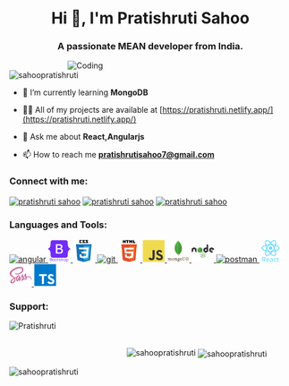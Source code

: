 <h1 align="center">Hi 👋, I'm Pratishruti Sahoo</h1>
<h3 align="center">A passionate MEAN developer from India.</h3>
<img align="right" alt="Coding" width="400" src="https://cdn.dribbble.com/users/1162077/screenshots/3848914/programmer.gif">

<p align="left"> <img src="https://komarev.com/ghpvc/?username=sahoopratishruti&label=Profile%20views&color=0e75b6&style=flat" alt="sahoopratishruti" /> </p>

- 🌱 I’m currently learning **MongoDB**

- 👨‍💻 All of my projects are available at [https://pratishruti.netlify.app/](https://pratishruti.netlify.app/)

- 💬 Ask me about **React,Angularjs**

- 📫 How to reach me **pratishrutisahoo7@gmail.com**

<h3 align="left">Connect with me:</h3>
<p align="left">
<a href="https://linkedin.com/in/pratishruti sahoo" target="blank"><img align="center" src="https://raw.githubusercontent.com/rahuldkjain/github-profile-readme-generator/master/src/images/icons/Social/linked-in-alt.svg" alt="pratishruti sahoo" height="30" width="40" /></a>
<a href="https://fb.com/pratishruti sahoo" target="blank"><img align="center" src="https://raw.githubusercontent.com/rahuldkjain/github-profile-readme-generator/master/src/images/icons/Social/facebook.svg" alt="pratishruti sahoo" height="30" width="40" /></a>
<a href="https://www.hackerrank.com/pratishruti sahoo" target="blank"><img align="center" src="https://raw.githubusercontent.com/rahuldkjain/github-profile-readme-generator/master/src/images/icons/Social/hackerrank.svg" alt="pratishruti sahoo" height="30" width="40" /></a>
</p>

<h3 align="left">Languages and Tools:</h3>
<p align="left"> <a href="https://angular.io" target="_blank" rel="noreferrer"> <img src="https://angular.io/assets/images/logos/angular/angular.svg" alt="angular" width="40" height="40"/> </a> <a href="https://getbootstrap.com" target="_blank" rel="noreferrer"> <img src="https://raw.githubusercontent.com/devicons/devicon/master/icons/bootstrap/bootstrap-plain-wordmark.svg" alt="bootstrap" width="40" height="40"/> </a> <a href="https://www.w3schools.com/css/" target="_blank" rel="noreferrer"> <img src="https://raw.githubusercontent.com/devicons/devicon/master/icons/css3/css3-original-wordmark.svg" alt="css3" width="40" height="40"/> </a> <a href="https://git-scm.com/" target="_blank" rel="noreferrer"> <img src="https://www.vectorlogo.zone/logos/git-scm/git-scm-icon.svg" alt="git" width="40" height="40"/> </a> <a href="https://www.w3.org/html/" target="_blank" rel="noreferrer"> <img src="https://raw.githubusercontent.com/devicons/devicon/master/icons/html5/html5-original-wordmark.svg" alt="html5" width="40" height="40"/> </a> <a href="https://developer.mozilla.org/en-US/docs/Web/JavaScript" target="_blank" rel="noreferrer"> <img src="https://raw.githubusercontent.com/devicons/devicon/master/icons/javascript/javascript-original.svg" alt="javascript" width="40" height="40"/> </a> <a href="https://www.mongodb.com/" target="_blank" rel="noreferrer"> <img src="https://raw.githubusercontent.com/devicons/devicon/master/icons/mongodb/mongodb-original-wordmark.svg" alt="mongodb" width="40" height="40"/> </a> <a href="https://nodejs.org" target="_blank" rel="noreferrer"> <img src="https://raw.githubusercontent.com/devicons/devicon/master/icons/nodejs/nodejs-original-wordmark.svg" alt="nodejs" width="40" height="40"/> </a> <a href="https://postman.com" target="_blank" rel="noreferrer"> <img src="https://www.vectorlogo.zone/logos/getpostman/getpostman-icon.svg" alt="postman" width="40" height="40"/> </a> <a href="https://reactjs.org/" target="_blank" rel="noreferrer"> <img src="https://raw.githubusercontent.com/devicons/devicon/master/icons/react/react-original-wordmark.svg" alt="react" width="40" height="40"/> </a> <a href="https://sass-lang.com" target="_blank" rel="noreferrer"> <img src="https://raw.githubusercontent.com/devicons/devicon/master/icons/sass/sass-original.svg" alt="sass" width="40" height="40"/> </a> <a href="https://www.typescriptlang.org/" target="_blank" rel="noreferrer"> <img src="https://raw.githubusercontent.com/devicons/devicon/master/icons/typescript/typescript-original.svg" alt="typescript" width="40" height="40"/> </a> </p>

<h3 align="left">Support:</h3>
<p><a href="https://www.buymeacoffee.com/Pratishruti"> <img align="left" src="https://cdn.buymeacoffee.com/buttons/v2/default-yellow.png" height="50" width="210" alt="Pratishruti" /></a></p><br><br>

<p><img align="left" src="https://github-readme-stats.vercel.app/api/top-langs?username=sahoopratishruti&show_icons=true&locale=en&layout=compact" alt="sahoopratishruti" /></p>

<p>&nbsp;<img align="center" src="https://github-readme-stats.vercel.app/api?username=sahoopratishruti&show_icons=true&locale=en" alt="sahoopratishruti" /></p>

<p><img align="center" src="https://github-readme-streak-stats.herokuapp.com/?user=sahoopratishruti&" alt="sahoopratishruti" /></p>
